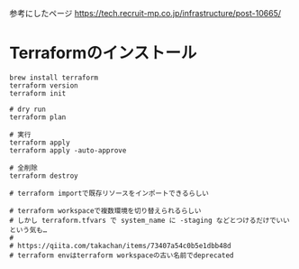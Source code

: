 参考にしたページ 
https://tech.recruit-mp.co.jp/infrastructure/post-10665/

# Terraformのインストール

```
brew install terraform
terraform version
terraform init
```


```
# dry run
terraform plan

# 実行
terraform apply
terraform apply -auto-approve

# 全削除
terraform destroy

# terraform importで既存リソースをインポートできるらしい

# terraform workspaceで複数環境を切り替えられるらしい
# しかし terraform.tfvars で system_name に -staging などとつけるだけでいいという気も…
# 
# https://qiita.com/takachan/items/73407a54c0b5e1dbb48d
# terraform envはterraform workspaceの古い名前でdeprecated
```
